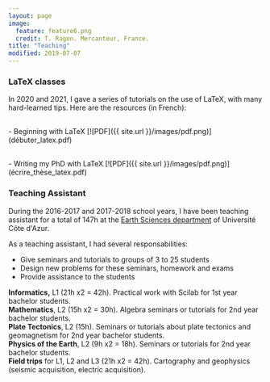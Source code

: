 ```yaml
---
layout: page
image:
  feature: feature6.png
  credit: T. Ragon. Mercantour, France.
title: "Teaching"
modified: 2019-07-07
---
```



### LaTeX classes
In 2020 and 2021, I gave a series of tutorials on the use of LaTeX, with many hard-learned tips. Here are the resources (in French):  
<hr style="height:2px; visibility:hidden;" /> - Beginning with LaTeX [![PDF]({{ site.url }}/images/pdf.png)](débuter_latex.pdf)
<hr style="height:2px; visibility:hidden;" /> - Writing my PhD with LaTeX [![PDF]({{ site.url }}/images/pdf.png)](écrire_thèse_latex.pdf)

### Teaching Assistant
During the 2016-2017 and 2017-2018 school years, I have been teaching assistant for a total of 147h at the [Earth Sciences department](https://st-unice.oca.eu/?lang=fr) of Université Côte d'Azur.

As a teaching assistant, I had several responsabilities:  
- Give seminars and tutorials to groups of 3 to 25 students
- Design new problems for these seminars, homework and exams
- Provide assistance to the students

**Informatics,** L1 (21h x2 = 42h). Practical work with Scilab for 1st year bachelor students.  
**Mathematics**, L2 (15h x2 = 30h). Algebra seminars or tutorials for 2nd year bachelor students.  
**Plate Tectonics**, L2 (15h). Seminars or tutorials about plate tectonics and geomagnetism for 2nd year bachelor students.  
**Physics of the Earth**, L2 (9h x2 = 18h). Seminars or tutorials for 2nd year bachelor students.  
**Field trips** for L1, L2 and L3 (21h x2 = 42h). Cartography and geophysics (seismic acquisition, electric acquisition).